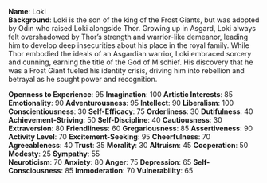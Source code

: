 **Name**: Loki  
**Background**: Loki is the son of the king of the Frost Giants, but was adopted by Odin who raised Loki alongside Thor. Growing up in Asgard, Loki always felt overshadowed by Thor’s strength and warrior-like demeanor, leading him to develop deep insecurities about his place in the royal family. While Thor embodied the ideals of an Asgardian warrior, Loki embraced sorcery and cunning, earning the title of the God of Mischief. His discovery that he was a Frost Giant fueled his identity crisis, driving him into rebellion and betrayal as he sought power and recognition. 

**Openness to Experience**: 95 **Imagination**: 100 **Artistic Interests**: 85 **Emotionality**: 90 **Adventurousness**: 95 **Intellect**: 90 **Liberalism**: 100  
**Conscientiousness**: 30 **Self-Efficacy**: 75 **Orderliness**: 30 **Dutifulness**: 40 **Achievement-Striving**: 50 **Self-Discipline**: 40 **Cautiousness**: 30  
**Extraversion**: 80 **Friendliness**: 60 **Gregariousness**: 85 **Assertiveness**: 90 **Activity Level**: 70 **Excitement-Seeking**: 95 **Cheerfulness**: 70  
**Agreeableness**: 40 **Trust**: 35 **Morality**: 30 **Altruism**: 45 **Cooperation**: 50 **Modesty**: 25 **Sympathy**: 55  
**Neuroticism**: 70 **Anxiety**: 80 **Anger**: 75 **Depression**: 65 **Self-Consciousness**: 85 **Immoderation**: 70 **Vulnerability**: 65
